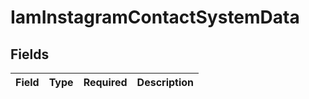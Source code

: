 # IamInstagramContactSystemData


## Fields

| Field       | Type        | Required    | Description |
| ----------- | ----------- | ----------- | ----------- |